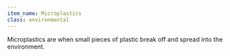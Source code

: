 ```yaml
---
item_name: Microplastics
class: environmental
---
```

Microplastics are when small pieces of plastic break off and spread into
the environment.
